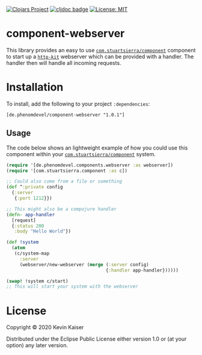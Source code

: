 [![Clojars Project](https://img.shields.io/clojars/v/cljs-workers.svg)](https://clojars.org/component-webserver)
[![cljdoc badge](https://cljdoc.org/badge/cljs-workers/cljs-workers)](https://cljdoc.org/d/component-webserver/component-webserver/CURRENT)
[![License: MIT](https://img.shields.io/badge/License-MIT-yellow.svg)](https://github.com/PhenomDevel/component-webserver/blob/master/LICENSE)

# component-webserver
This library provides an easy to use [`com.stuartsierra/component`](https://github.com/stuartsierra/component) component to start up a [`http-kit`](https://github.com/http-kit/http-kit) webserver which
can be provided with a handler. The handler then will handle all incoming requests.

# Installation
To install, add the following to your project `:dependencies`:
```
[de.phenomdevel/component-webserver "1.0.1"]
```

## Usage
The code below shows an lightweight example of how you could use this component within your
[`com.stuartsierra/component`](https://github.com/stuartsierra/component) system.
```clj
(require '[de.phenomdevel.components.webserver :as webserver])
(require '[com.stuartsierra.component :as c])

;; Could also come from a file or something
(def ^:private config
  {:server
   {:port 1212}})

;; This might also be a compojure handler
(defn- app-handler
  [request]
  {:status 200
   :body "Hello World"})

(def !system
  (atom
   (c/system-map
     :server
     (webserver/new-webserver (merge (:server config)
                                     {:handler app-handler})))))

(swap! !system c/start)
;; This will start your system with the webserver

```

# License
Copyright © 2020 Kevin Kaiser

Distributed under the Eclipse Public License either version 1.0 or (at your option) any later version.
